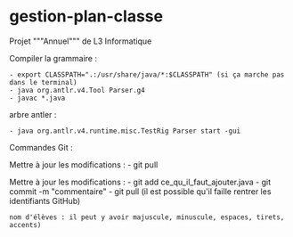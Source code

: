 # gestion-plan-classe
Projet """Annuel""" de L3 Informatique

Compiler la grammaire :

	- export CLASSPATH=".:/usr/share/java/*:$CLASSPATH" (si ça marche pas dans le terminal)
	- java org.antlr.v4.Tool Parser.g4
	- javac *.java

arbre antler :

	- java org.antlr.v4.runtime.misc.TestRig Parser start -gui


Commandes Git :

Mettre à jour les modifications :
	- git pull

Mettre à jour les modifications :
	- git add ce_qu_il_faut_ajouter.java
	- git commit -m "commentaire"
	- git pull (il est possible qu'il faille rentrer les identifiants GitHub)


	nom d'élèves : il peut y avoir majuscule, minuscule, espaces, tirets, accents)

